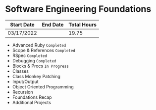 # Software Engineering Foundations

| Start Date | End Date | Total Hours |
| ---------- | -------- | ----------- |
| 03/17/2022 |          | 19.75       |

- Advanced Ruby `Completed`
- Scope & References `Completed`
- RSpec `Completed`
- Debugging `Completed`
- Blocks & Procs `In Progress`
- Classes
- Class Monkey Patching
- Input/Output
- Object Oriented Programming
- Recursion
- Foundations Recap
- Additional Projects
